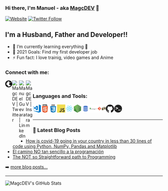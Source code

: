 ### Hi there, I'm Manuel - aka [MagcDEV][website] 👋

[![Website](https://img.shields.io/website?label=MagcDEV.com&style=for-the-badge&url=https://magcdev.github.io/MagcDEV_Portfolio/index.html)](https://magcdev.github.io/MagcDEV_Portfolio/index.html)
[![Twitter Follow](https://img.shields.io/twitter/follow/MagcDEV?color=1DA1F2&logo=twitter&style=for-the-badge)](https://twitter.com/MagcDev)

## I'm a Husband, Father and Developer!!

- 🌱 I’m currently learning everything 🤣
- 🥅 2021 Goals: Find my first developer job
- ⚡ Fun fact: I love trainig, video games and Anime


### Connect with me:

[<img align="left" alt="MagcDEV" width="22px" src="https://raw.githubusercontent.com/iconic/open-iconic/master/svg/globe.svg" />][website]
[<img align="left" alt="MagcDEV | Twitter" width="22px" src="https://cdn.jsdelivr.net/npm/simple-icons@v3/icons/twitter.svg" />][twitter]
[<img align="left" alt="Manuel Guevara | LinkedIn" width="22px" src="https://cdn.jsdelivr.net/npm/simple-icons@v3/icons/linkedin.svg" />][linkedin]
[<img align="left" alt="MagcDEV | Instagram" width="22px" src="https://cdn.jsdelivr.net/npm/simple-icons@v3/icons/instagram.svg" />][instagram]

<br />

### Languages and Tools:

[<img align="left" alt="Visual Studio Code" width="26px" src="https://raw.githubusercontent.com/github/explore/80688e429a7d4ef2fca1e82350fe8e3517d3494d/topics/visual-studio-code/visual-studio-code.png" />][website]
[<img align="left" alt="HTML5" width="26px" src="https://raw.githubusercontent.com/github/explore/80688e429a7d4ef2fca1e82350fe8e3517d3494d/topics/html/html.png" />][website]
[<img align="left" alt="CSS3" width="26px" src="https://raw.githubusercontent.com/github/explore/80688e429a7d4ef2fca1e82350fe8e3517d3494d/topics/css/css.png"/>][website]
[<img align="left" alt="JavaScript" width="26px" src="https://raw.githubusercontent.com/github/explore/80688e429a7d4ef2fca1e82350fe8e3517d3494d/topics/javascript/javascript.png" />][website]
[<img align="left" alt="React" width="26px" src="https://raw.githubusercontent.com/github/explore/80688e429a7d4ef2fca1e82350fe8e3517d3494d/topics/react/react.png" />][website]
[<img align="left" alt="Node.js" width="26px" src="https://raw.githubusercontent.com/github/explore/80688e429a7d4ef2fca1e82350fe8e3517d3494d/topics/nodejs/nodejs.png" />][website]
[<img align="left" alt="SQL" width="26px" src="https://raw.githubusercontent.com/github/explore/80688e429a7d4ef2fca1e82350fe8e3517d3494d/topics/sql/sql.png" />][website]
[<img align="left" alt="MongoDB" width="26px" src="https://raw.githubusercontent.com/github/explore/80688e429a7d4ef2fca1e82350fe8e3517d3494d/topics/mongodb/mongodb.png" />][website]
[<img align="left" alt="Git" width="26px" src="https://raw.githubusercontent.com/github/explore/80688e429a7d4ef2fca1e82350fe8e3517d3494d/topics/git/git.png" />][website]
[<img align="left" alt="GitHub" width="26px" src="https://raw.githubusercontent.com/github/explore/78df643247d429f6cc873026c0622819ad797942/topics/github/github.png" />][website]
[<img align="left" alt="Terminal" width="26px" src="https://raw.githubusercontent.com/github/explore/80688e429a7d4ef2fca1e82350fe8e3517d3494d/topics/terminal/terminal.png" />][website]

<br />
<br />

---

### 📕 Latest Blog Posts

<!-- HASHNODE:START -->
- [How is covid-19 going in your country in less than 30 lines of code using Python, NumPy, Pandas and Matplotlib](https://magc.hashnode.dev/how-is-covid-19-going-in-your-country-in-less-than-30-lines-of-code-using-python-numpy-pandas-and-matplotlib)
- [El camino NO tan sencillo a la programación](https://magc.hashnode.dev/el-camino-no-tan-sencillo-a-la-programacion)
- [The NOT so Straightforward path to Programming](https://magc.hashnode.dev/the-not-so-straightforward-path-to-programming)
<!-- HASHNODE:END -->

➡️ [more blog posts...](https://magc.hashnode.dev)

---

 <img align="left" alt="MagcDEV's GitHub Stats" src="https://github-readme-stats.magcdev.vercel.app/api?username=MagcDEV&show_icons=true&hide_border=true" />

[website]: https://magcdev.github.io/MagcDEV_Portfolio/index.html
[twitter]: https://twitter.com/MagcDEV
[instagram]: https://instagram.com/magcdev
[linkedin]: https://www.linkedin.com/in/manuelaguevarac/
